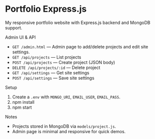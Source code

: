 # Portfolio Express.js

My responsive portfolio website with Express.js backend and MongoDB support.

Admin UI & API
- `GET /admin.html` — Admin page to add/delete projects and edit site settings.
- `GET /api/projects` — List projects
- `POST /api/projects` — Create project (JSON body)
- `DELETE /api/projects/:id` — Delete project
- `GET /api/settings` — Get site settings
- `POST /api/settings` — Save site settings

Setup
1. Create a `.env` with `MONGO_URI`, `EMAIL_USER`, `EMAIL_PASS`.
2. npm install
3. npm start

Notes
- Projects stored in MongoDB via `models/project.js`.
- Admin page is minimal and responsive for quick demos.


